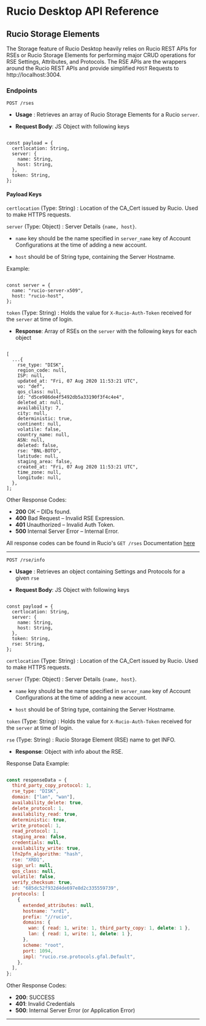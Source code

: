 # Rucio Desktop API Reference
## Rucio Storage Elements

The Storage feature of Rucio Desktop heavily relies on Rucio REST APIs for RSEs or Rucio Storage Elements for performing major CRUD operations for RSE Settings, Attributes, and Protocols. The RSE APIs are the wrappers around the Rucio REST APIs and provide simplified `POST` Requests to http://localhost:3004.

### Endpoints

```HTTP
POST /rses
```

* **Usage** : Retrieves an array of Rucio Storage Elements for a Rucio `server`.

* **Request Body**: JS Object with following keys

```JS

const payload = {
  certlocation: String,
  server: {
    name: String,
    host: String,
  },
  token: String,
};

```

#### Payload Keys

`certlocation` (Type: String) : Location of the CA_Cert issued by Rucio. Used to make HTTPS requests.

`server` (Type: Object) : Server Details `{name, host}`. 

* `name` key should be the name specified in `server_name` key of Account Configurations at the time of adding a new account.

* `host` should be of String type, containing the Server Hostname.

Example:

```JS

const server = {
  name: "rucio-server-x509",
  host: "rucio-host",
};

```

`token` (Type: String) : Holds the value for `X-Rucio-Auth-Token` received for the `server` at time of login.

* **Response**: Array of RSEs on the `server` with the following keys for each object

```JS

[
  ...{
    rse_type: "DISK",
    region_code: null,
    ISP: null,
    updated_at: "Fri, 07 Aug 2020 11:53:21 UTC",
    vo: "def",
    qos_class: null,
    id: "d5ce986de4f5492db5a33190f3f4c4e4",
    deleted_at: null,
    availability: 7,
    city: null,
    deterministic: true,
    continent: null,
    volatile: false,
    country_name: null,
    ASN: null,
    deleted: false,
    rse: "BNL-BOTO",
    latitude: null,
    staging_area: false,
    created_at: "Fri, 07 Aug 2020 11:53:21 UTC",
    time_zone: null,
    longitude: null,
  },
];

```

Other Response Codes:
	
* **200** OK – DIDs found.
* **400** Bad Request – Invalid RSE Expression.
* **401** Unauthorized – Invalid Auth Token.
* **500** Internal Server Error – Internal Error.

All response codes can be found in Rucio's `GET /rses` Documentation [here](https://rucio.readthedocs.io/en/latest/restapi/rse.html#get--rses-)

---

```HTTP
POST /rse/info
```

* **Usage** : Retrieves an object containing Settings and Protocols for a given `rse`

* **Request Body**: JS Object with following keys

```JS

const payload = {
  certlocation: String,
  server: {
    name: String,
    host: String,
  },
  token: String,
  rse: String,
};

```

`certlocation` (Type: String) : Location of the CA_Cert issued by Rucio. Used to make HTTPS requests.

`server` (Type: Object) : Server Details `{name, host}`. 

* `name` key should be the name specified in `server_name` key of Account Configurations at the time of adding a new account.

* `host` should be of String type, containing the Server Hostname.

`token` (Type: String) : Holds the value for `X-Rucio-Auth-Token` received for the `server` at time of login.

`rse` (Type: String) : Rucio Storage Element (RSE) name to get INFO.

* **Response**: Object with info about the RSE.

Response Data Example:

```javascript

const responseData = {
  third_party_copy_protocol: 1,
  rse_type: "DISK",
  domain: ["lan", "wan"],
  availability_delete: true,
  delete_protocol: 1,
  availability_read: true,
  deterministic: true,
  write_protocol: 1,
  read_protocol: 1,
  staging_area: false,
  credentials: null,
  availability_write: true,
  lfn2pfn_algorithm: "hash",
  rse: "XRD1",
  sign_url: null,
  qos_class: null,
  volatile: false,
  verify_checksum: true,
  id: "685dc52f932d4de697e8d2c335559739",
  protocols: [
    {
      extended_attributes: null,
      hostname: "xrd1",
      prefix: "//rucio",
      domains: {
        wan: { read: 1, write: 1, third_party_copy: 1, delete: 1 },
        lan: { read: 1, write: 1, delete: 1 },
      },
      scheme: "root",
      port: 1094,
      impl: "rucio.rse.protocols.gfal.Default",
    },
  ],
};

```

Other Response Codes:

* **200**: SUCCESS
* **401**: Invalid Credentials
* **500**: Internal Server Error (or Application Error)

---

